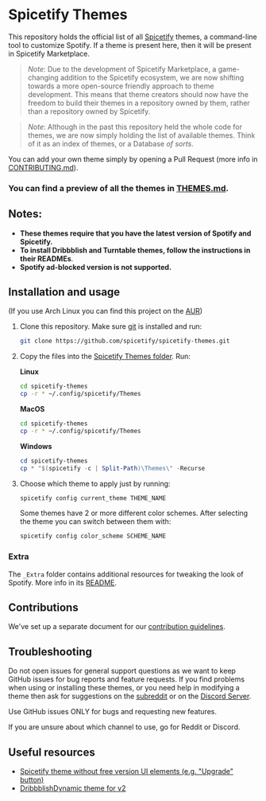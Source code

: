 # Spicetify Themes

This repository holds the official list of all [Spicetify](https://github.com/spicetify/spicetify-cli) themes, a command-line tool to customize Spotify. If a theme is present here, then it will be present in Spicetify Marketplace.

> _Note_: Due to the development of Spicetify Marketplace, a game-changing addition to the Spicetify ecosystem, we are now shifting towards a more open-source friendly approach to theme development. This means that theme creators should now have the freedom to build their themes in a repository owned by them, rather than a repository owned by Spicetify.

> _Note_: Although in the past this repository held the whole code for themes, we are now simply holding the list of available themes. Think of it as an index of themes, or a Database _of sorts_.

You can add your own theme simply by opening a Pull Request (more info in [CONTRIBUTING.md](./CONTRIBUTING.md)).

### **You can find a preview of all the themes in [THEMES.md](./THEMES.md).**

## Notes:

- **These themes require that you have the latest version of Spotify and Spicetify.**
- **To install Dribbblish and Turntable themes, follow the instructions in their READMEs**.
- **Spotify ad-blocked version is not supported.**

## Installation and usage

(If you use Arch Linux you can find this project on the [AUR](https://aur.archlinux.org/packages/spicetify-themes-git/))

1.  Clone this repository. Make sure [git](https://git-scm.com/) is installed and run:

    ```bash
    git clone https://github.com/spicetify/spicetify-themes.git
    ```

2.  Copy the files into the [Spicetify Themes folder](https://spicetify.app/docs/development/customization#themes). Run:

    **Linux**

    ```bash
    cd spicetify-themes
    cp -r * ~/.config/spicetify/Themes
    ```

    **MacOS**

    ```bash
    cd spicetify-themes
    cp -r * ~/.config/spicetify/Themes
    ```

    **Windows**

    ```powershell
    cd spicetify-themes
    cp * "$(spicetify -c | Split-Path)\Themes\" -Recurse
    ```

3.  Choose which theme to apply just by running:
    ```bash
    spicetify config current_theme THEME_NAME
    ```
    Some themes have 2 or more different color schemes. After selecting the theme you can switch between them with:
    ```bash
    spicetify config color_scheme SCHEME_NAME
    ```

### Extra

The `_Extra` folder contains additional resources for tweaking the look of
Spotify. More info in its [README](./.Extra/README.md).

## Contributions

We've set up a separate document for our [contribution guidelines](./CONTRIBUTING.md).

## Troubleshooting

Do not open issues for general support questions as we want to keep GitHub issues for bug reports and feature requests. If you find problems when using or installing these themes, or you need help in modifying a theme then ask for suggestions on the [subreddit](https://www.reddit.com/r/spicetify/) or on the [Discord Server](https://discord.com/invite/VnevqPp2Rr).

Use GitHub issues ONLY for bugs and requesting new features.

If you are unsure about which channel to use, go for Reddit or Discord.

## Useful resources

- [Spicetify theme without free version UI elements (e.g. "Upgrade" button)](https://github.com/Daksh777/SpotifyNoPremium)
- [DribbblishDynamic theme for v2](https://github.com/JulienMaille/dribbblish-dynamic-theme)
